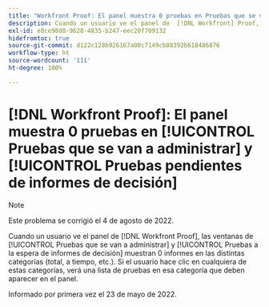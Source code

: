 ```yaml
---
title: "Workfront Proof: El panel muestra 0 pruebas en Pruebas que se van a administrar y Pruebas pendientes de informes de decisión"
description: Cuando un usuario ve el panel de  [!DNL Workfront] Proof, las ventanas de [!UICONTROL Pruebas que se van a administrar] y [!UICONTROL Pruebas pendientes de informes de decisión] muestran 0 informes en las distintas categorías (total, a tiempo, etc.).
exl-id: e8ce98d8-9628-4835-b247-eec20f709132
hidefromtoc: true
source-git-commit: d122c128b926167a00c7149cb88392b618486876
workflow-type: ht
source-wordcount: '111'
ht-degree: 100%

---
```


# [!DNL Workfront Proof]: El panel muestra 0 pruebas en [!UICONTROL Pruebas que se van a administrar] y [!UICONTROL Pruebas pendientes de informes de decisión]

>[!NOTE]
>
>Este problema se corrigió el 4 de agosto de 2022.

Cuando un usuario ve el panel de [!DNL Workfront Proof], las ventanas de [!UICONTROL Pruebas que se van a administrar] y [!UICONTROL Pruebas a la espera de informes de decisión] muestran 0 informes en las distintas categorías (total, a tiempo, etc.). Si el usuario hace clic en cualquiera de estas categorías, verá una lista de pruebas en esa categoría que deben aparecer en el panel.

Informado por primera vez el 23 de mayo de 2022.
